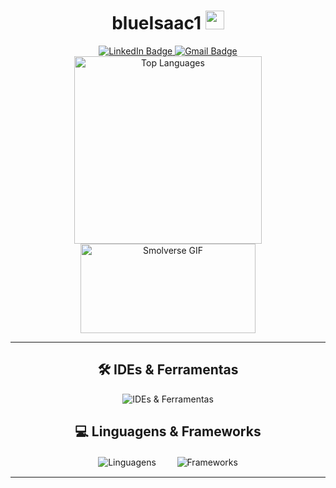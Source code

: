 <div id="header" align="center">
  <h1>blueIsaac1 <img src="https://media.giphy.com/media/hvRJCLFzcasrR4ia7z/giphy.gif" width="30px" /></h1>
  <div id="badges">
    <a href="https://br.linkedin.com/in/isaac-cleiton-41938225b">
      <img src="https://img.shields.io/badge/LinkedIn-0077B5?style=for-the-badge&logo=linkedin&logoColor=white" alt="LinkedIn Badge" />
    </a>
    <a href="mailto:isaaccleitondasilva@gmail.com">
      <img src="https://img.shields.io/badge/Gmail-333333?style=for-the-badge&logo=gmail&logoColor=red" alt="Gmail Badge" />
    </a>
  </div>
</div>

<div align="center">
  <img src="https://github-readme-stats.vercel.app/api/top-langs/?username=blueIsaac1&hide_progress=true&exclude=html,css" width="300" alt="Top Languages" />
  <img src="https://media.giphy.com/media/JqmupuTVZYaQX5s094/giphy.gif" width="280" height="143" alt="Smolverse GIF"
</div>

---

## 🛠️ IDEs & Ferramentas
<div align="center">
  <img src="https://skillicons.dev/icons?i=vscode,pycharm,mysql,sqlite,linux,kali,raspberrypi,linkedin,github" alt="IDEs & Ferramentas" />
</div>

## 💻 Linguagens & Frameworks
<div align="center">
  <img src="https://skillicons.dev/icons?i=html,css,js,bootstrap,py,java,php" alt="Linguagens" />
  <a>ㅤㅤ</a>
  <img src="https://skillicons.dev/icons?i=django,flask,react,laravel" alt="Frameworks" />
</div>

---

